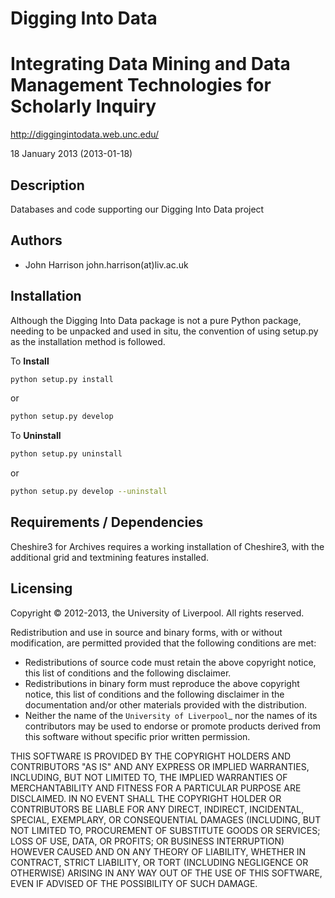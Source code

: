 Digging Into Data
=================
Integrating Data Mining and Data Management Technologies for Scholarly Inquiry
==============================================================================

http://diggingintodata.web.unc.edu/

18 January 2013 (2013-01-18)

Description
-----------

Databases and code supporting our Digging Into Data project


Authors
-------

 - John Harrison john.harrison(at)liv.ac.uk


Installation
------------

Although the Digging Into Data package is not a pure Python package, needing
to be unpacked and used in situ, the convention of using setup.py as the
installation method is followed.

To **Install**
```sh
python setup.py install
```
or
```sh
python setup.py develop
```

To **Uninstall**
```sh
python setup.py uninstall
```
or
```sh
python setup.py develop --uninstall
```


Requirements / Dependencies
---------------------------

Cheshire3 for Archives requires a working installation of Cheshire3, with the 
additional grid and textmining features installed.


Licensing
---------

Copyright &copy; 2012-2013, the University of Liverpool.
All rights reserved.

Redistribution and use in source and binary forms, with or without 
modification, are permitted provided that the following conditions are met:

 * Redistributions of source code must retain the above copyright notice, 
   this list of conditions and the following disclaimer.
 * Redistributions in binary form must reproduce the above copyright notice, 
   this list of conditions and the following disclaimer in the documentation 
   and/or other materials provided with the distribution.
 * Neither the name of the `University of Liverpool`_ nor the names of its 
   contributors may be used to endorse or promote products derived from this 
   software without specific prior written permission.
 
THIS SOFTWARE IS PROVIDED BY THE COPYRIGHT HOLDERS AND CONTRIBUTORS "AS IS" 
AND ANY EXPRESS OR IMPLIED WARRANTIES, INCLUDING, BUT NOT LIMITED TO, THE 
IMPLIED WARRANTIES OF MERCHANTABILITY AND FITNESS FOR A PARTICULAR PURPOSE ARE 
DISCLAIMED. IN NO EVENT SHALL THE COPYRIGHT HOLDER OR CONTRIBUTORS BE LIABLE 
FOR ANY DIRECT, INDIRECT, INCIDENTAL, SPECIAL, EXEMPLARY, OR CONSEQUENTIAL 
DAMAGES (INCLUDING, BUT NOT LIMITED TO, PROCUREMENT OF SUBSTITUTE GOODS OR 
SERVICES; LOSS OF USE, DATA, OR PROFITS; OR BUSINESS INTERRUPTION) HOWEVER 
CAUSED AND ON ANY THEORY OF LIABILITY, WHETHER IN CONTRACT, STRICT LIABILITY, 
OR TORT (INCLUDING NEGLIGENCE OR OTHERWISE) ARISING IN ANY WAY OUT OF THE USE 
OF THIS SOFTWARE, EVEN IF ADVISED OF THE POSSIBILITY OF SUCH DAMAGE.
